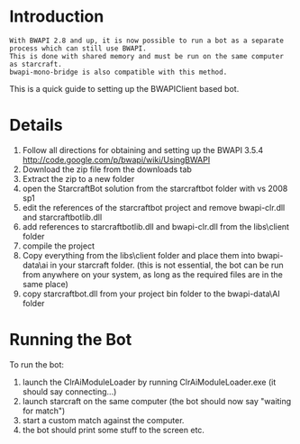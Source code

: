 # Introduction #

```
With BWAPI 2.8 and up, it is now possible to run a bot as a separate process which can still use BWAPI.
This is done with shared memory and must be run on the same computer as starcraft.
bwapi-mono-bridge is also compatible with this method.
```

This is a quick guide to setting up the BWAPIClient based bot.

# Details #

  1. Follow all directions for obtaining and setting up the BWAPI 3.5.4 http://code.google.com/p/bwapi/wiki/UsingBWAPI
  1. Download the zip file from the downloads tab
  1. Extract the zip to a new folder
  1. open the StarcraftBot solution from the starcraftbot folder with vs 2008 sp1
  1. edit the references of the starcraftbot project and remove bwapi-clr.dll and starcraftbotlib.dll
  1. add references to starcraftbotlib.dll and bwapi-clr.dll from the libs\client folder
  1. compile the project
  1. Copy everything from the libs\client folder and place them into bwapi-data\ai in your starcraft folder. (this is not essential, the bot can be run from anywhere on your system, as long as the required files are in the same place)
  1. copy starcraftbot.dll from your project bin folder to the bwapi-data\AI folder

# Running the Bot #
To run the bot:
  1. launch the ClrAiModuleLoader by running ClrAiModuleLoader.exe (it should say connecting...)
  1. launch starcraft on the same computer (the bot should now say "waiting for match")
  1. start a custom match against the computer.
  1. the bot should print some stuff to the screen etc.